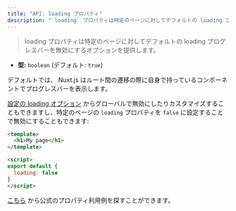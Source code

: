 ```yaml
---
title: "API: loading プロパティ"
description: "`loading` プロパティは特定のページに対してデフォルトの loading プログレスバーを無効にするオプションを提供します。"
---
```


> loading プロパティは特定のページに対してデフォルトの loading プログレスバーを無効にするオプションを提供します。

- **型:** `boolean` (デフォルト: `true`)

デフォルトでは、 Nuxt.js はルート間の遷移の際に自身で持っているコンポーネントでプログレスバーを表示します。

[設定の loading オプション](/api/configuration-loading) からグローバルで無効にしたりカスタマイズすることもできますし、特定のページの `loading` プロパティを `false` に設定することで無効にすることもできます:

```html
<template>
  <h1>My page</h1>
</template>

<script>
export default {
  loading: false
}
</script>
```

[こちら](/examples/custom-page-loading) から公式のプロパティ利用例を探すことができます。
